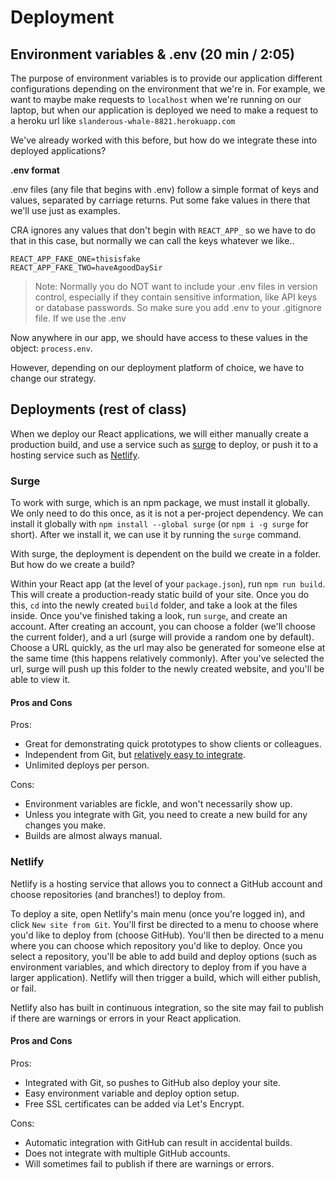 # Deployment

## Environment variables & .env (20 min / 2:05)

The purpose of environment variables is to provide our application different
configurations depending on the environment that we're in. For example, we want
to maybe make requests to `localhost` when we're running on our laptop, but when
our application is deployed we need to make a request to a heroku url like
`slanderous-whale-8821.herokuapp.com`

We've already worked with this before, but how do we integrate these into deployed applications?

**.env format**

.env files (any file that begins with .env) follow a simple format of keys and values, separated by carriage returns. Put some fake values in there that we'll use just as examples.

CRA ignores any values that don't begin with `REACT_APP_` so we have to do that
in this case, but normally we can call the keys whatever we like..

```
REACT_APP_FAKE_ONE=thisisfake
REACT_APP_FAKE_TWO=haveAgoodDaySir
```

> Note: Normally you do NOT want to include your .env files in version control,
> especially if they contain sensitive information, like API keys or database
> passwords. So make sure you add .env to your .gitignore file. If we use the .env

Now anywhere in our app, we should have access to these values in the object:
`process.env`.

However, depending on our deployment platform of choice, we have to change our strategy.

## Deployments (rest of class)

When we deploy our React applications, we will either manually create a production build, and use a service such as [surge](http://surge.sh/) to deploy, or push it to a hosting service such as [Netlify](https://www.netlify.com/).

### Surge

To work with surge, which is an npm package, we must install it globally. We only need to do this once, as it is not a per-project dependency. We can install it globally with `npm install --global surge` (or `npm i -g surge` for short). After we install it, we can use it by running the `surge` command.

With surge, the deployment is dependent on the build we create in a folder. But how do we create a build?

Within your React app (at the level of your `package.json`), run `npm run build`. This will create a production-ready static build of your site. Once you do this, `cd` into the newly created `build` folder, and take a look at the files inside. Once you've finished taking a look, run `surge`, and create an account. After creating an account, you can choose a folder (we'll choose the current folder), and a url (surge will provide a random one by default). Choose a URL quickly, as the url may also be generated for someone else at the same time (this happens relatively commonly). After you've selected the url, surge will push up this folder to the newly created website, and you'll be able to view it.

#### Pros and Cons
Pros:
- Great for demonstrating quick prototypes to show clients or colleagues.
- Independent from Git, but [relatively easy to integrate](https://surge.sh/help/deploying-continuously-using-git-hooks).
- Unlimited deploys per person.

Cons:
- Environment variables are fickle, and won't necessarily show up.
- Unless you integrate with Git, you need to create a new build for any changes you make.
- Builds are almost always manual.

### Netlify

Netlify is a hosting service that allows you to connect a GitHub account and choose repositories (and branches!) to deploy from.

To deploy a site, open Netlify's main menu (once you're logged in), and click `New site from Git`. You'll first be directed to a menu to choose where you'd like to deploy from (choose GitHub). You'll then be directed to a menu where you can choose which repository you'd like to deploy. Once you select a repository, you'll be able to add build and deploy options (such as environment variables, and which directory to deploy from if you have a larger application). Netlify will then trigger a build, which will either publish, or fail.

Netlify also has built in continuous integration, so the site may fail to publish if there are warnings or errors in your React application.

#### Pros and Cons
Pros:
- Integrated with Git, so pushes to GitHub also deploy your site.
- Easy environment variable and deploy option setup.
- Free SSL certificates can be added via Let's Encrypt.

Cons:
- Automatic integration with GitHub can result in accidental builds.
- Does not integrate with multiple GitHub accounts.
- Will sometimes fail to publish if there are warnings or errors.
